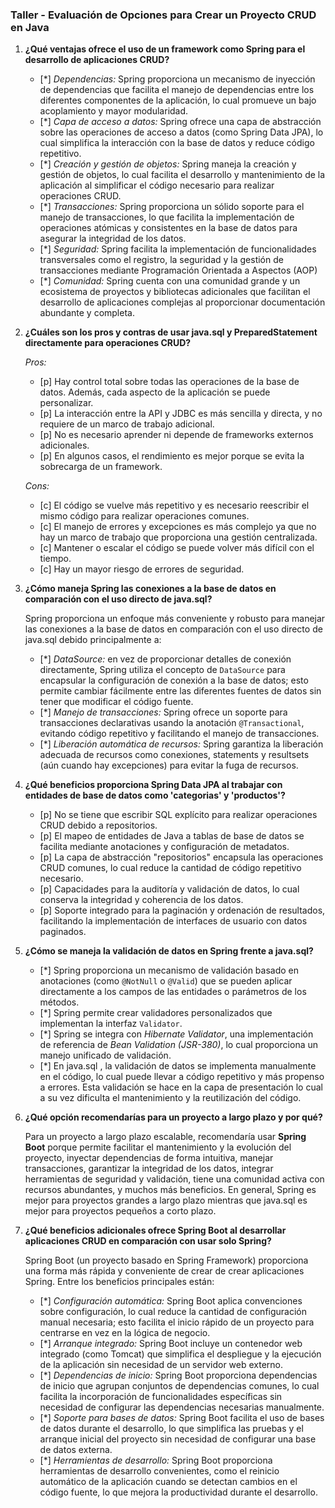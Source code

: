 ### Taller - Evaluación de Opciones para Crear un Proyecto CRUD en Java

1. **¿Qué ventajas ofrece el uso de un framework como Spring para el desarrollo de aplicaciones CRUD?**
   
   - [*] *Dependencias:* Spring proporciona un mecanismo de inyección de dependencias que facilita el manejo de dependencias entre los diferentes componentes de la aplicación, lo cual promueve un bajo acoplamiento y mayor modularidad.
   - [*] *Capa de acceso a datos:* Spring ofrece una capa de abstracción sobre las operaciones de acceso a datos (como Spring Data JPA), lo cual simplifica la interacción con la base de datos y reduce código repetitivo.
   - [*] *Creación y gestión de objetos:* Spring maneja la creación y gestión de objetos, lo cual facilita el desarrollo y mantenimiento de la aplicación al simplificar el código necesario para realizar operaciones CRUD.
   - [*] *Transacciones:* Spring proporciona un sólido soporte para el manejo de transacciones, lo que facilita la implementación de operaciones atómicas y consistentes en la base de datos para asegurar la integridad de los datos.
   - [*] *Seguridad:* Spring facilita la implementación de funcionalidades transversales como el registro, la seguridad y la gestión de transacciones mediante Programación Orientada a Aspectos (AOP)
   - [*] *Comunidad:* Spring cuenta con una comunidad grande y un ecosistema de proyectos y bibliotecas adicionales que facilitan el desarrollo de aplicaciones complejas al proporcionar documentación abundante y completa.
   
2. **¿Cuáles son los pros y contras de usar java.sql y PreparedStatement directamente para operaciones CRUD?**
   
   *Pros:*
   - [p] Hay control total sobre todas las operaciones de la base de datos. Además, cada aspecto de la aplicación se puede personalizar.
   - [p] La interacción entre la API y JDBC es más sencilla y directa, y no requiere de un marco de trabajo adicional.
   - [p] No es necesario aprender ni depende de frameworks externos adicionales.
   - [p] En algunos casos, el rendimiento es mejor porque se evita la sobrecarga de un framework.

   *Cons:*
   - [c] El código se vuelve más repetitivo y es necesario reescribir el mismo código para realizar operaciones comunes.
   - [c] El manejo de errores y excepciones es más complejo ya que no hay un marco de trabajo que proporciona una gestión centralizada.
   - [c] Mantener o escalar el código se puede volver más difícil con el tiempo.
   - [c] Hay un mayor riesgo de errores de seguridad.
   
3. **¿Cómo maneja Spring las conexiones a la base de datos en comparación con el uso directo de java.sql?**
   
   Spring proporciona un enfoque más conveniente y robusto para manejar las conexiones a la base de datos en comparación con el uso directo de java.sql debido principalmente a:
   
   - [*] *DataSource:* en vez de proporcionar detalles de conexión directamente, Spring utiliza el concepto de `DataSource` para encapsular la configuración de conexión a la base de datos; esto permite cambiar fácilmente entre las diferentes fuentes de datos sin tener que modificar el código fuente.
   - [*] *Manejo de transacciones:* Spring ofrece un soporte para transacciones declarativas usando la anotación `@Transactional`, evitando código repetitivo y facilitando el manejo de transacciones.
   - [*] *Liberación automática de recursos:* Spring garantiza la liberación adecuada de recursos como conexiones, statements y resultsets (aún cuando hay excepciones) para evitar la fuga de recursos.
   
4. **¿Qué beneficios proporciona Spring Data JPA al trabajar con entidades de base de datos como 'categorias' y 'productos'?**
   
   - [p] No se tiene que escribir SQL explícito para realizar operaciones CRUD debido a repositorios.
   - [p] El mapeo de entidades de Java a tablas de base de datos se facilita mediante anotaciones y configuración de metadatos.
   - [p] La capa de abstracción "repositorios" encapsula las operaciones CRUD comunes, lo cual reduce la cantidad de código repetitivo necesario.
   - [p] Capacidades para la auditoría y validación de datos, lo cual conserva la integridad y coherencia de los datos.
   - [p] Soporte integrado para la paginación y ordenación de resultados, facilitando la implementación de interfaces de usuario con datos paginados.
   
5. **¿Cómo se maneja la validación de datos en Spring frente a java.sql?**
   
   - [*] Spring proporciona un mecanismo de validación basado en anotaciones (como `@NotNull` o `@Valid`) que se pueden aplicar directamente a los campos de las entidades o parámetros de los métodos.
   - [*] Spring permite crear validadores personalizados que implementan la interfaz `Validator`.
   - [*] Spring se integra con *Hibernate Validator*, una implementación de referencia de *Bean Validation (JSR-380)*, lo cual proporciona un manejo unificado de validación.
   - [*] En java.sql , la validación de datos se implementa manualmente en el código, lo cual puede llevar a código repetitivo y más propenso a errores. Esta validación se hace en la capa de presentación lo cual a su vez dificulta el mantenimiento y la reutilización del código.
   
6. **¿Qué opción recomendarías para un proyecto a largo plazo y por qué?**
   
   Para un proyecto a largo plazo escalable, recomendaría usar **Spring Boot** porque permite facilitar el mantenimiento y la evolución del proyecto, inyectar dependencias de forma intuitiva, manejar transacciones, garantizar la integridad de los datos, integrar herramientas de seguridad y validación, tiene una comunidad activa con recursos abundantes, y muchos más beneficios. En general, Spring es mejor para proyectos grandes a largo plazo mientras que java.sql es mejor para proyectos pequeños a corto plazo.
   
7. **¿Qué beneficios adicionales ofrece Spring Boot al desarrollar aplicaciones CRUD en comparación con usar solo Spring?**
   
   Spring Boot (un proyecto basado en Spring Framework) proporciona una forma más rápida y conveniente de crear de crear aplicaciones Spring. Entre los beneficios principales están:
   
   - [*] *Configuración automática:* Spring Boot aplica convenciones sobre configuración, lo cual reduce la cantidad de configuración manual necesaria; esto facilita el inicio rápido de un proyecto para centrarse en vez en la lógica de negocio.
   - [*] *Arranque integrado:* Spring Boot incluye un contenedor web integrado (como Tomcat) que simplifica el despliegue y la ejecución de la aplicación sin necesidad de un servidor web externo.
   - [*] *Dependencias de inicio:* Spring Boot proporciona dependencias de inicio que agrupan conjuntos de dependencias comunes, lo cual facilita la incorporación de funcionalidades específicas sin necesidad de configurar las dependencias necesarias manualmente.
   - [*] *Soporte para bases de datos:* Spring Boot facilita el uso de bases de datos durante el desarrollo, lo que simplifica las pruebas y el arranque inicial del proyecto sin necesidad de configurar una base de datos externa.
   - [*] *Herramientas de desarrollo:* Spring Boot proporciona herramientas de desarrollo convenientes, como el reinicio automático de la aplicación cuando se detectan cambios en el código fuente, lo que mejora la productividad durante el desarrollo.
